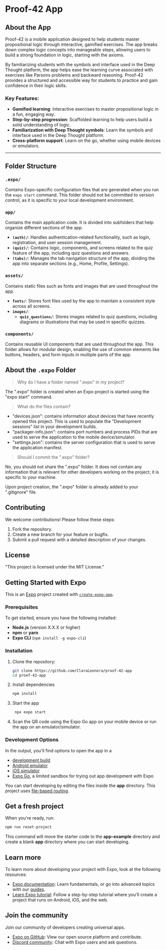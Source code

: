# Proof-42 App

## About the App

Proof-42 is a mobile application designed to help students master propositional logic through interactive, gamified exercises. The app breaks down complex logic concepts into manageable steps, allowing users to build a strong foundation in logic, starting with the axioms.

By familiarizing students with the symbols and interface used in the Deep Thought platform, the app helps ease the learning curve associated with exercises like Parsons problems and backward reasoning. Proof-42 provides a structured and accessible way for students to practice and gain confidence in their logic skills.

### Key Features:
- **Gamified learning**: Interactive exercises to master propositional logic in a fun, engaging way.
- **Step-by-step progression**: Scaffolded learning to help users build a solid understanding of logic.
- **Familiarization with Deep Thought symbols**: Learn the symbols and interface used in the Deep Thought platform.
- **Cross-platform support**: Learn on the go, whether using mobile devices or emulators.

---

## Folder Structure

### `.expo/`
Contains Expo-specific configuration files that are generated when you run the `expo start` command. This folder should not be committed to version control, as it is specific to your local development environment.

### `app/`
Contains the main application code. It is divided into subfolders that help organize different sections of the app.

- **`(auth)/`**: Handles authentication-related functionality, such as login, registration, and user session management.
- **`(quiz)/`**: Contains logic, components, and screens related to the quiz feature of the app, including quiz questions and answers.
- **`(tabs)/`**: Manages the tab navigation structure of the app, dividing the app into separate sections (e.g., Home, Profile, Settings).

### `assets/`
Contains static files such as fonts and images that are used throughout the app.

- **`fonts/`**: Stores font files used by the app to maintain a consistent style across all screens.
- **`images/`**:
    - **`quiz_questions/`**: Stores images related to quiz questions, including diagrams or illustrations that may be used in specific quizzes.

### `components/`
Contains reusable UI components that are used throughout the app. This folder allows for modular design, enabling the use of common elements like buttons, headers, and form inputs in multiple parts of the app.


## About the `.expo` Folder

> Why do I have a folder named ".expo" in my project?

The ".expo" folder is created when an Expo project is started using the "expo start" command.

> What do the files contain?

- "devices.json": contains information about devices that have recently opened this project. This is used to populate the "Development sessions" list in your development builds.
- "packager-info.json": contains port numbers and process PIDs that are used to serve the application to the mobile device/simulator.
- "settings.json": contains the server configuration that is used to serve the application manifest.

> Should I commit the ".expo" folder?

No, you should not share the ".expo" folder. It does not contain any information that is relevant for other developers working on the project; it is specific to your machine.

Upon project creation, the ".expo" folder is already added to your ".gitignore" file.

## Contributing

We welcome contributions! Please follow these steps:
1. Fork the repository.
2. Create a new branch for your feature or bugfix.
3. Submit a pull request with a detailed description of your changes.

## License

"This project is licensed under the MIT License."

## Getting Started with Expo

This is an [Expo](https://expo.dev) project created with [`create-expo-app`](https://www.npmjs.com/package/create-expo-app).


### Prerequisites

To get started, ensure you have the following installed:

- **Node.js** (version X.X.X or higher)
- **npm** or **yarn**
- **Expo CLI** (`npm install -g expo-cli`)

### Installation

1. Clone the repository:
   ```bash
   git clone https://github.com/ClaraLeonora/proof-42-app
   cd proof-42-app

2. Install dependencies

   ```bash
   npm install
   ```

3. Start the app

   ```bash
    npx expo start
   ```

4. Scan the QR code using the Expo Go app on your mobile device or run the app on an emulator/simulator.

### Development Options

In the output, you'll find options to open the app in a

- [development build](https://docs.expo.dev/develop/development-builds/introduction/)
- [Android emulator](https://docs.expo.dev/workflow/android-studio-emulator/)
- [iOS simulator](https://docs.expo.dev/workflow/ios-simulator/)
- [Expo Go](https://expo.dev/go), a limited sandbox for trying out app development with Expo

You can start developing by editing the files inside the **app** directory. This project uses [file-based routing](https://docs.expo.dev/router/introduction).


## Get a fresh project

When you're ready, run:

```bash
npm run reset-project
```

This command will move the starter code to the **app-example** directory and create a blank **app** directory where you can start developing.

## Learn more

To learn more about developing your project with Expo, look at the following resources:

- [Expo documentation](https://docs.expo.dev/): Learn fundamentals, or go into advanced topics with our [guides](https://docs.expo.dev/guides).
- [Learn Expo tutorial](https://docs.expo.dev/tutorial/introduction/): Follow a step-by-step tutorial where you'll create a project that runs on Android, iOS, and the web.

## Join the community

Join our community of developers creating universal apps.

- [Expo on GitHub](https://github.com/expo/expo): View our open source platform and contribute.
- [Discord community](https://chat.expo.dev): Chat with Expo users and ask questions.
